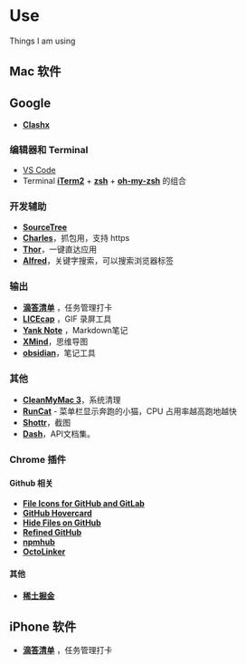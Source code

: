 # Use
Things I am using
## Mac 软件

## Google
- [**Clashx**](https://github.com/yichengchen/clashX)

### 编辑器和 Terminal

- [VS Code](https://code.visualstudio.com/)
- Terminal [**iTerm2**](https://www.iterm2.com/) + [**zsh**](https://en.wikipedia.org/wiki/Z_shell) + [**oh-my-zsh**](https://github.com/robbyrussell/oh-my-zsh) 的组合

### 开发辅助
- [**SourceTree**](https://www.sourcetreeapp.com/)
- [**Charles**](https://www.charlesproxy.com/)，抓包用，支持 https
- [**Thor**](https://github.com/gbammc/Thor)，一键直达应用
- [**Alfred**](https://www.alfredapp.com/)，关键字搜索，可以搜索浏览器标签

### 输出
- [**滴答清单**](https://www.dida365.com/) ，任务管理打卡
- [**LICEcap**](http://www.cockos.com/licecap/) ，GIF 录屏工具
- [**Yank Note**](https://github.com/purocean/yn) ，Markdown笔记
- [**XMind**](https://www.xmind.cn/)，思维导图
- [**obsidian**](https://obsidian.md/)，笔记工具

### 其他
- [**CleanMyMac 3**](https://macpaw.com/cleanmymac)，系统清理
- [**RunCat**](https://itunes.apple.com/nz/app/runcat/id1429033973?mt=12&ref=appinn) - 菜单栏显示奔跑的小猫，CPU 占用率越高跑地越快
- [**Shottr**](https://shottr.cc/)，截图
- [**Dash**](https://kapeli.com/dash)，API文档集。

### Chrome 插件

#### Github 相关

- [**File Icons for GitHub and GitLab**](https://github.com/homerchen19/github-file-icons)
- [**GitHub Hovercard**](https://github.com/Justineo/github-hovercard)
- [**Hide Files on GitHub**](https://github.com/sindresorhus/hide-files-on-github)
- [**Refined GitHub**](https://github.com/refined-github/refined-github)
- [**npmhub**](https://chrome.google.com/webstore/detail/npmhub/kbbbjimdjbjclaebffknlabpogocablj)
- [**OctoLinker**](https://octolinker.vercel.app/)
#### 其他
- [**稀土掘金**](https://chrome.google.com/webstore/detail/稀土掘金/lecdifefmmfjnjjinhaennhdlmcaeeeb)

## iPhone 软件

- [**滴答清单**](https://www.dida365.com/) ，任务管理打卡
